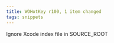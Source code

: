 ```yaml
---
title: WOHotKey r100, 1 item changed
tags: snippets
---
```


Ignore Xcode index file in SOURCE_ROOT

